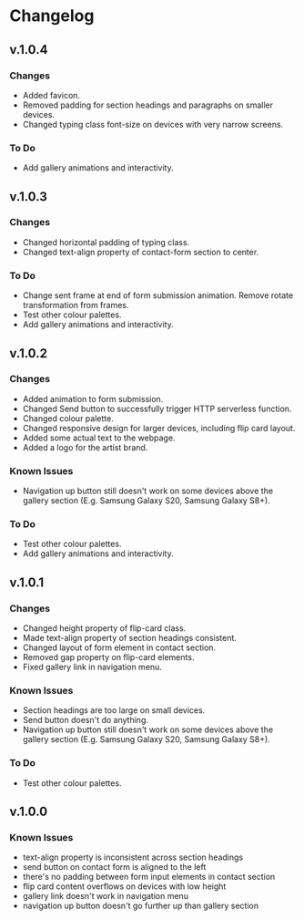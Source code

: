 # Changelog

## v.1.0.4

### Changes

- Added favicon.
- Removed padding for section headings and paragraphs on smaller devices.
- Changed typing class font-size on devices with very narrow screens.

### To Do

- Add gallery animations and interactivity.

## v.1.0.3

### Changes

- Changed horizontal padding of typing class.
- Changed text-align property of contact-form section to center.

### To Do

- Change sent frame at end of form submission animation. Remove rotate transformation from frames.
- Test other colour palettes.
- Add gallery animations and interactivity.

## v.1.0.2

### Changes

- Added animation to form submission.
- Changed Send button to successfully trigger HTTP serverless function.
- Changed colour palette.
- Changed responsive design for larger devices, including flip card layout.
- Added some actual text to the webpage.
- Added a logo for the artist brand.

### Known Issues

- Navigation up button still doesn't work on some devices above the gallery section (E.g. Samsung Galaxy S20, Samsung Galaxy S8+).

### To Do

- Test other colour palettes.
- Add gallery animations and interactivity.

## v.1.0.1

### Changes

- Changed height property of flip-card class.
- Made text-align property of section headings consistent.
- Changed layout of form element in contact section.
- Removed gap property on flip-card elements.
- Fixed gallery link in navigation menu.

### Known Issues

- Section headings are too large on small devices.
- Send button doesn't do anything.
- Navigation up button still doesn't work on some devices above the gallery section (E.g. Samsung Galaxy S20, Samsung Galaxy S8+).

### To Do

- Test other colour palettes.

## v.1.0.0

### Known Issues

- text-align property is inconsistent across section headings
- send button on contact form is aligned to the left
- there's no padding between form input elements in contact section
- flip card content overflows on devices with low height
- gallery link doesn't work in navigation menu
- navigation up button doesn't go further up than gallery section